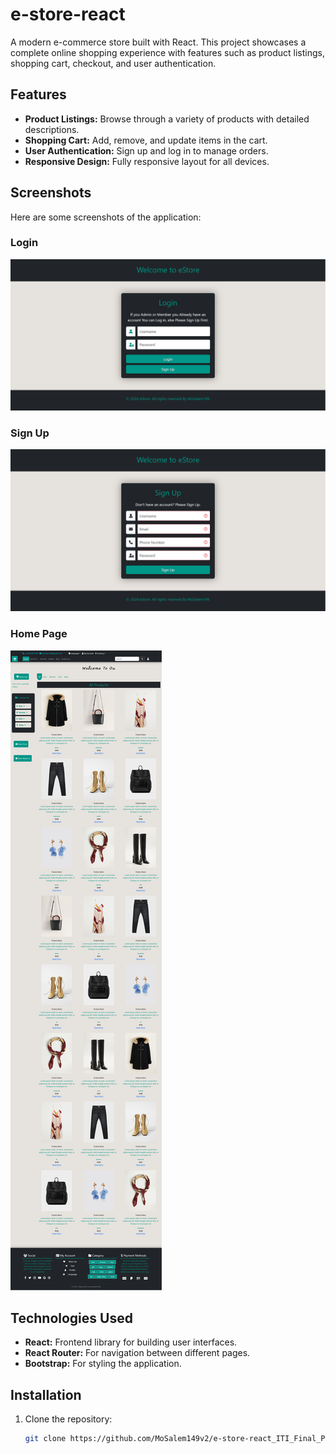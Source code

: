# e-store-react

A modern e-commerce store built with React. This project showcases a complete online shopping experience with features such as product listings, shopping cart, checkout, and user authentication.

## Features

- **Product Listings:** Browse through a variety of products with detailed descriptions.
- **Shopping Cart:** Add, remove, and update items in the cart.
- **User Authentication:** Sign up and log in to manage orders.
- **Responsive Design:** Fully responsive layout for all devices.

## Screenshots

Here are some screenshots of the application:

### Login 
![Login](screens/login-image.png)

### Sign Up
![Sign Up](screens/sign-up-image.png)

### Home Page
![Home Page](screens/home-page-image.png)

## Technologies Used

- **React:** Frontend library for building user interfaces.
- **React Router:** For navigation between different pages.
- **Bootstrap:** For styling the application.

## Installation

1. Clone the repository:

   ```bash
   git clone https://github.com/MoSalem149v2/e-store-react_ITI_Final_Project.git
